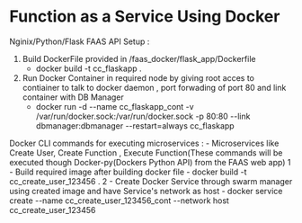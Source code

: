 # Function as a Service Using Docker

Nginix/Python/Flask FAAS API Setup :
1. Build DockerFile provided in /faas_docker/flask_app/Dockerfile
    - docker build -t cc_flaskapp .
2. Run Docker Container in required node by giving root acces to contiainer to talk to docker daemon , port forwading of port 80 and link container with DB Manager
    - docker run -d --name cc_flaskapp_cont -v /var/run/docker.sock:/var/run/docker.sock -p 80:80 --link dbmanager:dbmanager --restart=always cc_flaskapp

Docker CLI commands for executing microservices :
    - Microservices like Create User, Create Function , Execute Function(These commands will be executed though Docker-py(Dockers Python API) from the FAAS web app)
  1 - Build required image after building docker file
    - docker build -t cc_create_user_123456 .
  2 - Create Docker Service through swarm manager using created image and have Service's network as host
    - docker service create --name cc_create_user_123456_cont --network host cc_create_user_123456